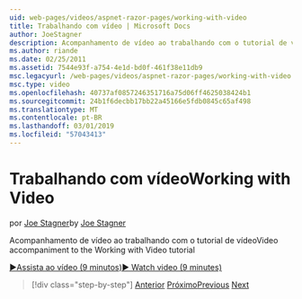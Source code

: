 ```yaml
---
uid: web-pages/videos/aspnet-razor-pages/working-with-video
title: Trabalhando com vídeo | Microsoft Docs
author: JoeStagner
description: Acompanhamento de vídeo ao trabalhando com o tutorial de vídeo
ms.author: riande
ms.date: 02/25/2011
ms.assetid: 7544e93f-a754-4e1d-bd0f-461f38e11db9
msc.legacyurl: /web-pages/videos/aspnet-razor-pages/working-with-video
msc.type: video
ms.openlocfilehash: 40737af0857246351716a75d06ff4625038424b1
ms.sourcegitcommit: 24b1f6decbb17bb22a45166e5fdb0845c65af498
ms.translationtype: MT
ms.contentlocale: pt-BR
ms.lasthandoff: 03/01/2019
ms.locfileid: "57043413"
---
```

<a name="working-with-video"></a><span data-ttu-id="3faf7-103">Trabalhando com vídeo</span><span class="sxs-lookup"><span data-stu-id="3faf7-103">Working with Video</span></span>
====================
<span data-ttu-id="3faf7-104">por [Joe Stagner](https://github.com/JoeStagner)</span><span class="sxs-lookup"><span data-stu-id="3faf7-104">by [Joe Stagner](https://github.com/JoeStagner)</span></span>

<span data-ttu-id="3faf7-105">Acompanhamento de vídeo ao trabalhando com o tutorial de vídeo</span><span class="sxs-lookup"><span data-stu-id="3faf7-105">Video accompaniment to the Working with Video tutorial</span></span>

[<span data-ttu-id="3faf7-106">&#9654;Assista ao vídeo (9 minutos)</span><span class="sxs-lookup"><span data-stu-id="3faf7-106">&#9654; Watch video (9 minutes)</span></span>](https://channel9.msdn.com/Blogs/ASP-NET-Site-Videos/working-with-video)

> [!div class="step-by-step"]
> <span data-ttu-id="3faf7-107">[Anterior](working-with-images.md)
> [Próximo](adding-email-to-your-web-site.md)</span><span class="sxs-lookup"><span data-stu-id="3faf7-107">[Previous](working-with-images.md)
[Next](adding-email-to-your-web-site.md)</span></span>
